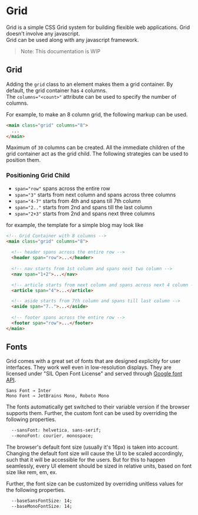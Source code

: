 # Grid
Grid is a simple CSS Grid system for building flexible web applications. Grid doesn't involve any javascript. <br/>Grid can be used along with any javascript framework.

> Note: This documentation is WIP

## Grid

Adding the ```grid``` class to an element makes them a grid container. By default, the grid container has ```4``` columns. <br/>
The ```columns="<count>"``` attribute can be used to specify the number of columns.

For example, to make an 8 column grid, the following markup can be used.

```html
<main class="grid" columns="8">
  ...
</main>
```
Maximum of ```30``` columns can be created. All the immediate children of the grid container act as the grid child. The following strategies can be used to position them.

### Positioning Grid Child
- ```span="row"``` spans across the entire row <br/>
- ```span="3"``` starts from next column and spans across three columns <br/>
- ```span="4-7"``` starts from 4th and spans till 7th column <br/>
- ```span="2.."``` starts from 2nd and spans till the last column <br/>
- ```span="2+3"``` starts from 2nd and spans next three columns

for example, the template for a simple blog may look like
```html
<!-- Grid Container with 8 columns -->
<main class="grid" columns="8"> 
  
  <!-- header spans across the entire row -->
  <header span="row">...</header> 
  
  <!-- nav starts from 1st column and spans next two column -->
  <nav span="1+2">...</nav>

  <!-- article starts from next column and spans across next 4 column -->
  <article span="4">...</article> 

  <!-- aside starts from 7th column and spans till last column -->
  <aside span="7..">...</aside> 
  
  <!-- footer spans across the entire row -->
  <footer span="row">...</footer>
</main>
```
## Fonts
Grid comes with a great set of fonts that are designed explicitly for user interfaces. They work well even in low-resolution displays. They are licensed under "SIL Open Font License" and served through [Google font API](https://developers.google.com/fonts/docs/css2).

```
Sans Font → Inter
Mono Font → JetBrains Mono, Roboto Mono
```

The fonts automatically get switched to their variable version if the browser supports them. Further, the custom font can be used by overriding the following properties.


```css
  --sansFont: helvetica, sans-serif;
  --monoFont: courier, monospace;
```


The browser's default font size (usually it's 16px) is taken into account. Changing the default font size will cause the UI to be scaled accordingly, such that it will be accessible for the users. But for this to happen seamlessly, every UI element should be sized in relative units, based on font size like rem, em, ex.<br/>

Further, the font size can be customized by overriding unitless values for the following properties.

``` css
  --baseSansFontSize: 14;
  --baseMonoFontSize: 14;
```

